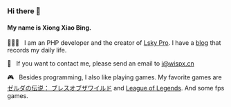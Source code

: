 ### Hi there 👋

#### My name is Xiong Xiao Bing.

👨🏻‍💻 &nbsp; I am an PHP developer and the creator of [Lsky Pro](https://github.com/wisp-x/lsky-pro). I have a [blog](https://www.wispx.cn) that records my daily life.

📧 &nbsp; If you want to contact me, please send an email to i@wispx.cn

🎮 &nbsp; Besides programming, I also like playing games. My favorite games are [ゼルダの伝说： ブレスオブザワイルド](https://ja.wikipedia.org/wiki/%E3%82%BC%E3%83%AB%E3%83%80%E3%81%AE%E4%BC%9D%E8%AA%AC_%E3%83%96%E3%83%AC%E3%82%B9_%E3%82%AA%E3%83%96_%E3%82%B6_%E3%83%AF%E3%82%A4%E3%83%AB%E3%83%89) and [League of Legends](https://en.wikipedia.org/wiki/League_of_Legends). And some fps games.
